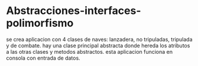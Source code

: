 # Abstracciones-interfaces-polimorfismo

se crea aplicacion con 4 clases de naves: lanzadera, no tripuladas, tripulada y de combate.
hay una clase principal abstracta donde hereda los atributos a las otras clases y metodos abstractos.
esta aplicacion funciona en consola con entrada de datos.
